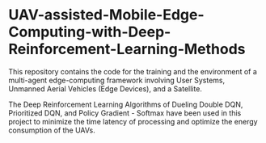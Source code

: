 # UAV-assisted-Mobile-Edge-Computing-with-Deep-Reinforcement-Learning-Methods

This repository contains the code for the training and the environment of a multi-agent edge-computing framework involving User Systems, Unmanned Aerial Vehicles (Edge Devices), and a Satellite.

The Deep Reinforcement Learning Algorithms of Dueling Double DQN, Prioritized DQN, and Policy Gradient - Softmax have been used in this project to minimize the time latency of processing and optimize the energy consumption of the UAVs.
